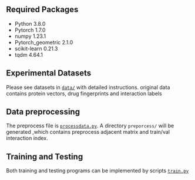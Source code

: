 ## Required Packages

* Python 3.8.0 
* Pytorch 1.7.0
* numpy 1.23.1
* Pytorch_geometric 2.1.0
* scikit-learn 0.21.3
* tqdm 4.64.1 


## Experimental Datasets

Please see datasets in [`data/`](data/) with detailed instructions.
original data contains protein vectors, drug fingerprints and interaction labels

## Data preprocessing
The preprocess file is [`processdata.py`](processdata.py). A directory `preporcess/` will be generated ,which contains 
preprocess adjacent matrix and train/val interaction index.

## Training and Testing
Both training and testing programs can be implemented by scripts [`train.py`](train.py)










